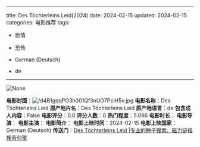 
---
title: Des Töchterleins Leid(2024)
date: 2024-02-15
updated: 2024-02-15
categories: 电影推荐
tags:

- 剧情
- 恐怖

- German (Deutsch)
- de
---

<img src="https://image.tmdb.org/t/p/originalNone" alt="None" title="None">

**电影封面**：<img src="https://image.tmdb.org/t/p/w200/d4B1gqqPO3h001Qf3nUO7PciH5v.jpg" alt="/d4B1gqqPO3h001Qf3nUO7PciH5v.jpg" title="/d4B1gqqPO3h001Qf3nUO7PciH5v.jpg">
**电影名称**：Des Töchterleins Leid
**原产地片名**：Des Töchterleins Leid
**原产地语言**：de
**包含成人内容**：False
**电影评分**：0.0
**评分人数**：0
**热门程度**：5.096
**电影时长**：
**电影导演**：
**电影主演**：
**电影简介**：
**电影上映时间**：2024-02-15
**电影上映国家**：German (Deutsch)
**传送门**：[Des Töchterleins Leid |专业的种子搜索、磁力链接搜索引擎](https://movie.amd794.com:2083/?search=Des%20T%C3%B6chterleins%20Leid&ordering=&mode=match_phrase&page_size=10&page=1)

